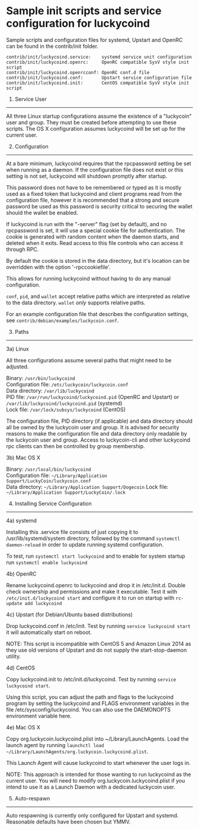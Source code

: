 Sample init scripts and service configuration for luckycoind
==========================================================

Sample scripts and configuration files for systemd, Upstart and OpenRC
can be found in the contrib/init folder.

    contrib/init/luckycoind.service:    systemd service unit configuration
    contrib/init/luckycoind.openrc:     OpenRC compatible SysV style init script
    contrib/init/luckycoind.openrcconf: OpenRC conf.d file
    contrib/init/luckycoind.conf:       Upstart service configuration file
    contrib/init/luckycoind.init:       CentOS compatible SysV style init script

1. Service User
---------------------------------

All three Linux startup configurations assume the existence of a "luckycoin" user
and group.  They must be created before attempting to use these scripts.
The OS X configuration assumes luckycoind will be set up for the current user.

2. Configuration
---------------------------------

At a bare minimum, luckycoind requires that the rpcpassword setting be set
when running as a daemon.  If the configuration file does not exist or this
setting is not set, luckycoind will shutdown promptly after startup.

This password does not have to be remembered or typed as it is mostly used
as a fixed token that luckycoind and client programs read from the configuration
file, however it is recommended that a strong and secure password be used
as this password is security critical to securing the wallet should the
wallet be enabled.

If luckycoind is run with the "-server" flag (set by default), and no rpcpassword is set,
it will use a special cookie file for authentication. The cookie is generated with random
content when the daemon starts, and deleted when it exits. Read access to this file
controls who can access it through RPC.

By default the cookie is stored in the data directory, but it's location can be overridden
with the option '-rpccookiefile'.

This allows for running luckycoind without having to do any manual configuration.

`conf`, `pid`, and `wallet` accept relative paths which are interpreted as
relative to the data directory. `wallet` *only* supports relative paths.

For an example configuration file that describes the configuration settings,
see `contrib/debian/examples/luckycoin.conf`.

3. Paths
---------------------------------

3a) Linux

All three configurations assume several paths that might need to be adjusted.

Binary:              `/usr/bin/luckycoind`  
Configuration file:  `/etc/luckycoin/luckycoin.conf`  
Data directory:      `/var/lib/luckycoind`  
PID file:            `/var/run/luckycoind/luckycoind.pid` (OpenRC and Upstart) or `/var/lib/luckycoind/luckycoind.pid` (systemd)  
Lock file:           `/var/lock/subsys/luckycoind` (CentOS)  

The configuration file, PID directory (if applicable) and data directory
should all be owned by the luckycoin user and group.  It is advised for security
reasons to make the configuration file and data directory only readable by the
luckycoin user and group.  Access to luckycoin-cli and other luckycoind rpc clients
can then be controlled by group membership.

3b) Mac OS X

Binary:              `/usr/local/bin/luckycoind`  
Configuration file:  `~/Library/Application Support/LuckyCoin/luckycoin.conf`  
Data directory:      `~/Library/Application Support/Dogecoin`
Lock file:           `~/Library/Application Support/LuckyCoin/.lock`

4. Installing Service Configuration
-----------------------------------

4a) systemd

Installing this .service file consists of just copying it to
/usr/lib/systemd/system directory, followed by the command
`systemctl daemon-reload` in order to update running systemd configuration.

To test, run `systemctl start luckycoind` and to enable for system startup run
`systemctl enable luckycoind`

4b) OpenRC

Rename luckycoind.openrc to luckycoind and drop it in /etc/init.d.  Double
check ownership and permissions and make it executable.  Test it with
`/etc/init.d/luckycoind start` and configure it to run on startup with
`rc-update add luckycoind`

4c) Upstart (for Debian/Ubuntu based distributions)

Drop luckycoind.conf in /etc/init.  Test by running `service luckycoind start`
it will automatically start on reboot.

NOTE: This script is incompatible with CentOS 5 and Amazon Linux 2014 as they
use old versions of Upstart and do not supply the start-stop-daemon utility.

4d) CentOS

Copy luckycoind.init to /etc/init.d/luckycoind. Test by running `service luckycoind start`.

Using this script, you can adjust the path and flags to the luckycoind program by
setting the luckycoind and FLAGS environment variables in the file
/etc/sysconfig/luckycoind. You can also use the DAEMONOPTS environment variable here.

4e) Mac OS X

Copy org.luckycoin.luckycoind.plist into ~/Library/LaunchAgents. Load the launch agent by
running `launchctl load ~/Library/LaunchAgents/org.luckycoin.luckycoind.plist`.

This Launch Agent will cause luckycoind to start whenever the user logs in.

NOTE: This approach is intended for those wanting to run luckycoind as the current user.
You will need to modify org.luckycoin.luckycoind.plist if you intend to use it as a
Launch Daemon with a dedicated luckycoin user.

5. Auto-respawn
-----------------------------------

Auto respawning is currently only configured for Upstart and systemd.
Reasonable defaults have been chosen but YMMV.
